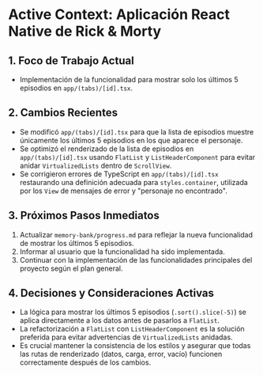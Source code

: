 # Active Context: Aplicación React Native de Rick & Morty

## 1. Foco de Trabajo Actual

- Implementación de la funcionalidad para mostrar solo los últimos 5 episodios en `app/(tabs)/[id].tsx`.

## 2. Cambios Recientes

- Se modificó `app/(tabs)/[id].tsx` para que la lista de episodios muestre únicamente los últimos 5 episodios en los que aparece el personaje.
- Se optimizó el renderizado de la lista de episodios en `app/(tabs)/[id].tsx` usando `FlatList` y `ListHeaderComponent` para evitar anidar `VirtualizedLists` dentro de `ScrollView`.
- Se corrigieron errores de TypeScript en `app/(tabs)/[id].tsx` restaurando una definición adecuada para `styles.container`, utilizada por los `View` de mensajes de error y "personaje no encontrado".

## 3. Próximos Pasos Inmediatos

1.  Actualizar `memory-bank/progress.md` para reflejar la nueva funcionalidad de mostrar los últimos 5 episodios.
2.  Informar al usuario que la funcionalidad ha sido implementada.
3.  Continuar con la implementación de las funcionalidades principales del proyecto según el plan general.

## 4. Decisiones y Consideraciones Activas

- La lógica para mostrar los últimos 5 episodios (`.sort().slice(-5)`) se aplica directamente a los datos antes de pasarlos a `FlatList`.
- La refactorización a `FlatList` con `ListHeaderComponent` es la solución preferida para evitar advertencias de `VirtualizedLists` anidadas.
- Es crucial mantener la consistencia de los estilos y asegurar que todas las rutas de renderizado (datos, carga, error, vacío) funcionen correctamente después de los cambios.
